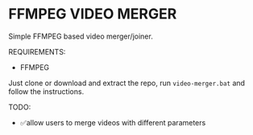 # FFMPEG VIDEO MERGER
 Simple FFMPEG based video merger/joiner.


REQUIREMENTS:
  - FFMPEG

Just clone or download and extract the repo, run `video-merger.bat` and follow the instructions.



TODO:
- ✅allow users to merge videos with different parameters
